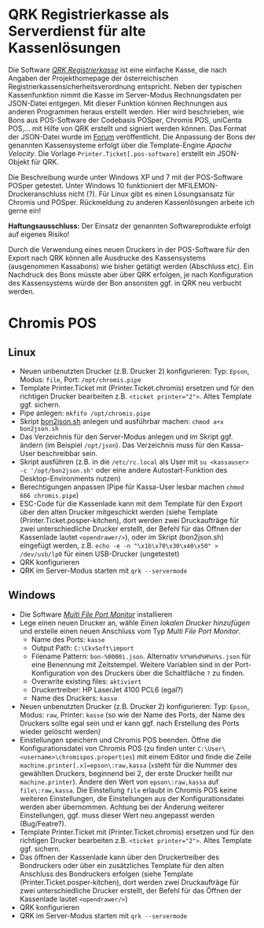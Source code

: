 # QRK Registrierkasse als Serverdienst für alte Kassenlösungen
Die Software *[QRK Registrierkasse](http://www.ckvsoft.at/)* ist eine einfache Kasse, die nach Angaben der Projekthomepage der österreichischen Registrierkassensicherheitsverordnung entspricht.
Neben der typischen Kassenfunktion nimmt die Kasse im Server-Modus Rechnungsdaten per JSON-Datei entgegen. Mit dieser Funktion können Rechnungen aus anderen Programmen heraus erstellt werden. Hier wird beschrieben, wie Bons aus POS-Software der Codebasis POSper, Chromis POS, uniCenta POS,... mit Hilfe von QRK erstellt und signiert werden können.
Das Format der JSON-Datei wurde im [Forum](http://www.ckvsoft.at/forum/qrk-fragen-und-antworten/anbindung-an-boniersystem/#post-648) veröffentlicht. Die Anpassung der Bons der genannten Kassensysteme erfolgt über die Template-Engine *Apache Velocity*. Die Vorlage `Printer.Ticket[.pos-software]` erstellt ein JSON-Objekt für QRK.

Die Beschreibung wurde unter Windows XP und 7 mit der POS-Software POSper getestet. Unter Windows 10 funktioniert der MFILEMON-Druckeranschluss nicht (?). Für Linux gibt es einen Lösungsansatz für Chromis und POSper. Rückmeldung zu anderen Kassenlösungen arbeite ich gerne ein!

**Haftungsausschluss:** Der Einsatz der genannten Softwareprodukte erfolgt auf eigenes Risiko!

Durch die Verwendung eines neuen Druckers in der POS-Software für den Export nach QRK können alle Ausdrucke des Kassensystems (ausgenommen Kassabons) wie bisher getätigt werden (Abschluss etc). Ein Nachdruck des Bons müsste aber über QRK erfolgen, je nach Konfiguration des Kassensystems würde der Bon ansonsten ggf. in QRK neu verbucht werden.

# Chromis POS
## Linux
- Neuen unbenutzten Drucker (z.B. Drucker 2) konfigurieren: Typ: `Epson`, Modus: `file`, Port: `/opt/chromis.pipe`
- Template Printer.Ticket mit (Printer.Ticket.chromis) ersetzen und für den richtigen Drucker bearbeiten z.B. `<ticket printer="2">`. Altes Template ggf. sichern.
- Pipe anlegen: `mkfifo /opt/chromis.pipe`
- Skript [bon2json.sh](bon2json.sh) anlegen und ausführbar machen: `chmod a+x bon2json.sh`
- Das Verzeichnis für den Server-Modus anlegen und im Skript ggf. ändern (im Beispiel `/opt/json`). Das Verzeichnis muss für den Kassa-User beschreibbar sein.
- Skript ausführen (z.B. in die `/etc/rc.local` als User mit `su <kassauser> -c '/opt/bon2json.sh'` oder eine andere Autostart-Funktion des Desktop-Environments nutzen)
- Berechtigungen anpassen (Pipe für Kassa-User lesbar machen `chmod 666 chromis.pipe`)
- ESC-Code für die Kassenlade kann mit dem Template für den Export über den alten Drucker mitgeschickt werden (siehe Template (Printer.Ticket.posper-kitchen), dort werden zwei Druckaufträge für zwei unterschiedliche Drucker erstellt, der Befehl für das Öffnen der Kassenlade lautet `<opendrawer/>`), oder im Skript (bon2json.sh) eingefügt werden, z.B. `echo -e -n "\x1b\x70\x30\x40\x50" > /dev/usb/lp0` für einen USB-Drucker (ungetestet)
- QRK konfigurieren
- QRK im Server-Modus starten mit `qrk --servermode`

## Windows
- Die Software *[Multi File Port Monitor](https://sourceforge.net/projects/mfilemon/)* installieren
- Lege einen neuen Drucker an, wähle *Einen lokalen Drucker hinzufügen* und erstelle einen neuen Anschluss vom Typ *Multi File Port Monitor*.
  - Name des Ports: `kasse`
  - Output Path: `C:\CkvSoft\import`
  - Filename Pattern: `bon-%0000i.json`. Alternativ `%Y%m%d%H%n%s.json` für eine Benennung mit Zeitstempel. Weitere Variablen sind in der Port-Konfiguration von des Druckers über die Schaltfläche `?` zu finden.
  - Overwrite existing files: `aktiviert`
  - Druckertreiber: HP LaserJet 4100 PCL6 (egal?)
  - Name des Druckers: `kasse`
- Neuen unbenutzten Drucker (z.B. Drucker 2) konfigurieren: Typ: `Epson`, Modus: `raw`, Printer: `kasse` (so wie der Name des Ports, der Name des Druckers sollte egal sein und er kann ggf. nach Erstellung des Ports wieder gelöscht werden)
- Einstellungen speichern und Chromis POS beenden. Öffne die Konfigurationsdatei von Chromis POS (zu finden unter `C:\User\<username>\chromispos.properties`) mit einem Editor und finde die Zeile `machine.printer[.x]=epson\:raw,kassa` (`x`steht für die Nummer des gewählten Druckers, beginnend bei 2, der erste Drucker heißt nur `machine.printer`). Ändere den Wert von `epson\:raw,kassa` auf `file\:raw,kassa`. Die Einstellung `file` erlaubt in Chromis POS keine weiteren Einstellungen, die Einstellungen aus der Konfigurationsdatei werden aber übernommen. Achtung bei der Änderung weiterer Einstellungen, ggf. muss dieser Wert neu angepasst werden (Bug/Featre?).
- Template Printer.Ticket mit (Printer.Ticket.chromis) ersetzen und für den richtigen Drucker bearbeiten z.B. `<ticket printer="2">`. Altes Template ggf. sichern.
- Das öffnen der Kassenlade kann über den Druckertreiber des Bondruckers oder über ein zusätzliches Template für den alten Anschluss des Bondruckers erfolgen (siehe Template (Printer.Ticket.posper-kitchen), dort werden zwei Druckaufträge für zwei unterschiedliche Drucker erstellt, der Befehl für das Öffnen der Kassenlade lautet `<opendrawer/>`)
- QRK konfigurieren
- QRK im Server-Modus starten mit `qrk --servermode`
